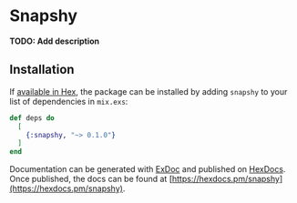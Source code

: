 # Snapshy

**TODO: Add description**

## Installation

If [available in Hex](https://hex.pm/docs/publish), the package can be installed
by adding `snapshy` to your list of dependencies in `mix.exs`:

```elixir
def deps do
  [
    {:snapshy, "~> 0.1.0"}
  ]
end
```

Documentation can be generated with [ExDoc](https://github.com/elixir-lang/ex_doc)
and published on [HexDocs](https://hexdocs.pm). Once published, the docs can
be found at [https://hexdocs.pm/snapshy](https://hexdocs.pm/snapshy).

